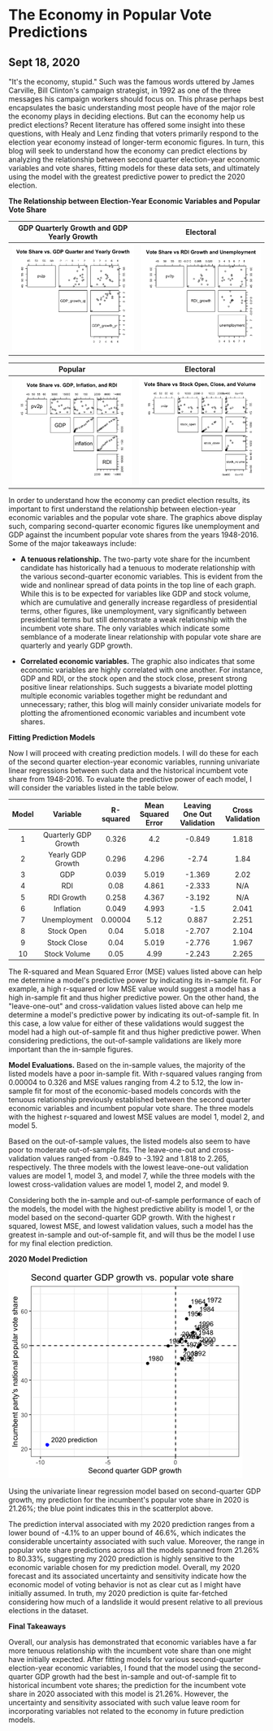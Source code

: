 # The Economy in Popular Vote Predictions
## Sept 18, 2020

"It's the economy, stupid." Such was the famous words uttered by James Carville, Bill Clinton's campaign strategist, in 1992 as one of the three messages his campaign workers should focus on. This phrase perhaps best encapsulates the basic understanding most people have of the major role the economy plays in deciding elections. But can the economy help us predict elections? Recent literature has offered some insight into these questions, with Healy and Lenz finding that voters primarily respond to the election year economy instead of longer-term economic figures. In turn, this blog will seek to understand how the economy can predict elections by analyzing the relationship between second quarter election-year economic variables and vote shares, fitting models for these data sets, and ultimately using the model with the greatest predictive power to predict the 2020 election.


**The Relationship between Election-Year Economic Variables and Popular Vote Share** 

GDP Quarterly Growth and GDP Yearly Growth  |  Electoral
:-------------------------:|:-------------------------:
![](Economy2.png)|![](Economy3.png)

Popular                  |  Electoral
:-------------------------:|:-------------------------:
![](Economy1.png)|![](Economy4.png)


In order to understand how the economy can predict election results, its important to first understand the relationship between election-year economic variables and the popular vote share. The graphics above display such, comparing second-quarter economic figures like unemployment and GDP against the incumbent popular vote shares from the years 1948-2016. Some of the major takeaways include:

* **A tenuous relationship.** The two-party vote share for the incumbent candidate has historically had a tenuous to moderate relationship with the various second-quarter economic variables. This is evident from the wide and nonlinear spread of data points in the top line of each graph. While this is to be expected for variables like GDP and stock volume, which are cumulative and generally increase regardless of presidential terms, other figures, like unemployment, vary significantly between presidential terms but still demonstrate a weak relationship with the incumbent vote share. The only variables which indicate some semblance of a moderate linear relationship with popular vote share are quarterly and yearly GDP growth.

* **Correlated economic variables.** The graphic also indicates that some economic variables are highly correlated with one another. For instance, GDP and RDI, or the stock open and the stock close, present strong positive linear relationships. Such suggests a bivariate model plotting multiple economic variables together might be redundant and unnecessary; rather, this blog will mainly consider univariate models for plotting the afromentioned economic variables and incumbent vote shares.

**Fitting Prediction Models** 

Now I will proceed with creating prediction models. I will do these for each of the second quarter election-year economic variables, running univariate linear regressions between such data and the historical incumbent vote share from 1948-2016. To evaluate the predictive power of each model, I will consider the variables listed in the table below. 

|  Model | Variable  | R-squared  | Mean Squared Error  | Leaving One Out Validation  | Cross Validation |
|:-:|:-:|:-:|:-:|:-:|:-:|
| 1 | Quarterly GDP Growth  | 0.326   | 4.2  | -0.849  | 1.818  |
| 2 | Yearly GDP Growth  | 0.296  | 4.296  | -2.74  | 1.84  |
| 3  | GDP  | 0.039  | 5.019  | -1.369   | 2.02  |
| 4 | RDI  | 0.08  | 4.861  | -2.333  | N/A  |
| 5  | RDI Growth  | 0.258  | 4.367  | -3.192   | N/A  |
| 6 | Inflation  | 0.049  | 4.993  | -1.5  | 2.041  | 
| 7 | Unemployment  | 0.00004  | 5.12  | 0.887  | 2.251  |
| 8 | Stock Open  | 0.04  | 5.018   | -2.707  | 2.104  |
| 9  | Stock Close  | 0.04   | 5.019  | -2.776  | 1.967   |
| 10  | Stock Volume  | 0.05  | 4.99  | -2.243  | 2.265  |

The R-squared and Mean Squared Error (MSE) values listed above can help me determine a model's predictive power by indicating its in-sample fit. For example, a high r-squared or low MSE value would suggest a model has a high in-sample fit and thus higher predictive power. On the other hand, the "leave-one-out" and cross-validation values listed above can help me determine a model's predictive power by indicating its out-of-sample fit. In this case, a low value for either of these validations would suggest the model had a high out-of-sample fit and thus higher predictive power. When considering predictions, the out-of-sample validations are likely more important than the in-sample figures.

**Model Evaluations.** Based on the in-sample values, the majority of the listed models have a poor in-sample fit. With r-squared values ranging from 0.00004 to 0.326 and MSE values ranging from 4.2 to 5.12, the low in-sample fit for most of the economic-based models concords with the tenuous relationship previously established between the second quarter economic variables and incumbent popular vote share. The three models with the highest r-squared and lowest MSE values are model 1, model 2, and model 5.

Based on the out-of-sample values, the listed models also seem to have poor to moderate out-of-sample fits. The leave-one-out and cross-validation values ranged from -0.849 to -3.192 and 1.818 to 2.265, respectively. The three models with the lowest leave-one-out validation values are model 1, model 3, and model 7, while the three models with the lowest cross-validation values are model 1, model 2, and model 9. 

Considering both the in-sample and out-of-sample performance of each of the models, the model with the highest predictive ability is model 1, or the model based on the second-quarter GDP growth. With the highest r squared, lowest MSE, and lowest validation values, such a model has the greatest in-sample and out-of-sample fit, and will thus be the model I use for my final election prediction.  

**2020 Model Prediction** 

![](Economy5.png)

Using the univariate linear regression model based on second-quarter GDP growth, my prediction for the incumbent's popular vote share in 2020 is 21.26%; the blue point indicates this in the scatterplot above.

The prediction interval associated with my 2020 prediction ranges from a lower bound of -4.1% to an upper bound of 46.6%, which indicates the considerable uncertainty associated with such value. Moreover, the range in popular vote share predictions across all the models spanned from 21.26% to 80.33%, suggesting my 2020 prediction is highly sensitive to the economic variable chosen for my prediction model. Overall, my 2020 forecast and its associated uncertainty and sensitivity indicate how the economic model of voting behavior is not as clear cut as I might have initially assumed. In truth, my 2020 prediction is quite far-fetched considering how much of a landslide it would present relative to all previous elections in the dataset.

**Final Takeaways** 

Overall, our analysis has demonstrated that economic variables have a far more tenuous relationship with the incumbent vote share than one might have initially expected. After fitting models for various second-quarter election-year economic variables, I found that the model using the second-quarter GDP growth had the best in-sample and out-of-sample fit to historical incumbent vote shares; the prediction for the incumbent vote share in 2020 associated with this model is 21.26%. However, the uncertainty and sensitivity associated with such value leave room for incorporating variables not related to the economy in future prediction models. 

